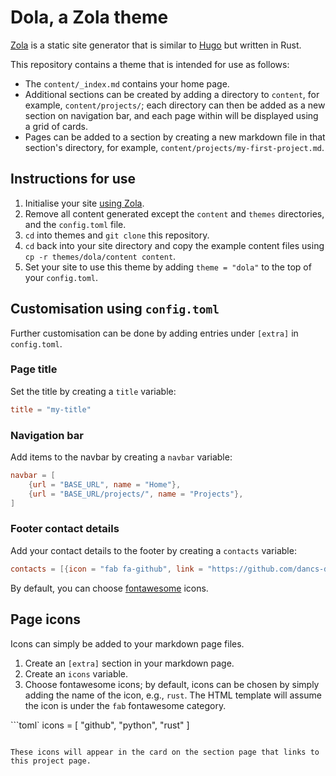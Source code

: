 # Dola, a Zola theme

[Zola](https://www.getzola.org/) is a static site generator that is similar to [Hugo](https://gohugo.io/) but written in Rust.

This repository contains a theme that is intended for use as follows:

 - The `content/_index.md` contains your home page.
 - Additional sections can be created by adding a directory to `content`, for example, `content/projects/`; each directory can then be added as a new section on navigation bar, and each page within will be displayed using a grid of cards.
 - Pages can be added to a section by creating a new markdown file in that section's directory, for example, `content/projects/my-first-project.md`.

## Instructions for use

1. Initialise your site [using Zola](https://www.getzola.org/documentation/getting-started/overview/#initialize-site).
1. Remove all content generated except the `content` and `themes` directories, and the `config.toml` file.
1. `cd` into themes and `git clone` this repository.
1. `cd` back into your site directory and copy the example content files using `cp -r themes/dola/content content`.
1. Set your site to use this theme by adding `theme = "dola"` to the top of your `config.toml`.

## Customisation using `config.toml`

Further customisation can be done by adding entries under `[extra]` in `config.toml`.

### Page title

Set the title by creating a `title` variable:

```toml
title = "my-title"
```

### Navigation bar

Add items to the navbar by creating a `navbar` variable:

```toml
navbar = [
    {url = "BASE_URL", name = "Home"},
    {url = "BASE_URL/projects/", name = "Projects"},
]
```

### Footer contact details

Add your contact details to the footer by creating a `contacts` variable:

```toml
contacts = [{icon = "fab fa-github", link = "https://github.com/dancs-dev"}, {icon = "fas fa-envelope", link = "mailto:email@example.com"}]
```

By default, you can choose [fontawesome](https://fontawesome.com/v5/search) icons.

## Page icons

Icons can simply be added to your markdown page files.

1. Create an `[extra]` section in your markdown page.
1. Create an `icons` variable.
1. Choose fontawesome icons; by default, icons can be chosen by simply adding the name of the icon, e.g., `rust`. The HTML template will assume the icon is under the `fab` fontawesome category.

```toml`
icons = [
    "github",
    "python",
    "rust"
]
```

These icons will appear in the card on the section page that links to this project page.

